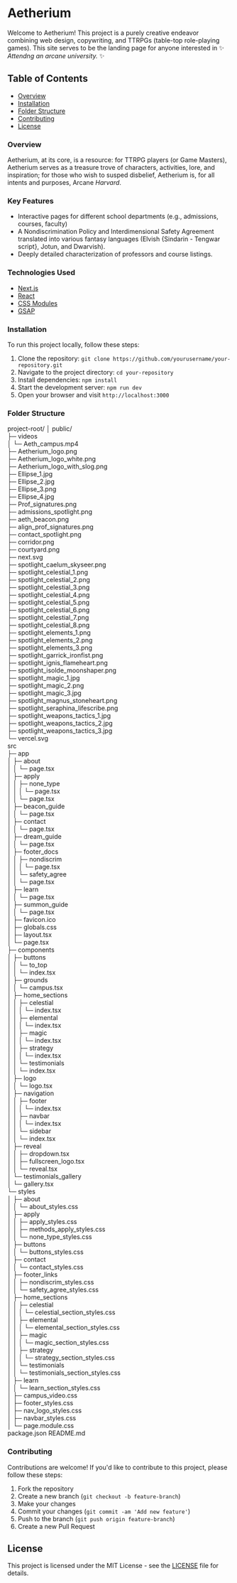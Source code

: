 # Aetherium
Welcome to Aetherium! This project is a purely creative endeavor combining web design, copywriting, and TTRPGs (table-top role-playing games). This site serves to be the landing page for anyone interested in &#10024; *Attendng an arcane university.* &#10024;

## Table of Contents

- [Overview](#overview)
- [Installation](#installation)
- [Folder Structure](#folder-structure)
- [Contributing](#contributing)
- [License](#license)

### Overview
Aetherium, at its core, is a resource: for TTRPG players (or Game Masters), Aetherium serves as a treasure trove of characters, activities, lore, and inspiration; for those who wish to susped disbelief, Aetherium is, for all intents and purposes, Arcane *Harvard*.

### Key Features

- Interactive pages for different school departments (e.g., admissions, courses, faculty)
- A Nondiscrimination Policy and Interdimensional Safety Agreement translated into various fantasy languages (Elvish {Sindarin - Tengwar script}, Jotun, and Dwarvish).
- Deeply detailed characterization of professors and course listings.

### Technologies Used
- [Next.js](https://nextjs.org/)
- [React](https://reactjs.org/)
- [CSS Modules](https://github.com/css-modules/css-modules)
- [GSAP](https://greensock.com/gsap/)

### Installation

To run this project locally, follow these steps:

1. Clone the repository: `git clone https://github.com/yourusername/your-repository.git`
2. Navigate to the project directory: `cd your-repository`
3. Install dependencies: `npm install`
4. Start the development server: `npm run dev`
5. Open your browser and visit `http://localhost:3000`

### Folder Structure
project-root/
│
public/                                
├─ videos                              
│  └─ Aeth_campus.mp4                  
├─ Aetherium_logo.png                  
├─ Aetherium_logo_white.png            
├─ Aetherium_logo_with_slog.png        
├─ Ellipse_1.jpg                       
├─ Ellipse_2.jpg                       
├─ Ellipse_3.png                       
├─ Ellipse_4.jpg                       
├─ Prof_signatures.png                 
├─ admissions_spotlight.png            
├─ aeth_beacon.png                     
├─ align_prof_signatures.png           
├─ contact_spotlight.png               
├─ corridor.png                        
├─ courtyard.png                       
├─ next.svg                            
├─ spotlight_caelum_skyseer.png        
├─ spotlight_celestial_1.png           
├─ spotlight_celestial_2.png           
├─ spotlight_celestial_3.png           
├─ spotlight_celestial_4.png           
├─ spotlight_celestial_5.png           
├─ spotlight_celestial_6.png           
├─ spotlight_celestial_7.png           
├─ spotlight_celestial_8.png           
├─ spotlight_elements_1.png            
├─ spotlight_elements_2.png            
├─ spotlight_elements_3.png            
├─ spotlight_garrick_ironfist.png      
├─ spotlight_ignis_flameheart.png      
├─ spotlight_isolde_moonshaper.png     
├─ spotlight_magic_1.jpg               
├─ spotlight_magic_2.png               
├─ spotlight_magic_3.jpg               
├─ spotlight_magnus_stoneheart.png     
├─ spotlight_seraphina_lifescribe.png  
├─ spotlight_weapons_tactics_1.jpg     
├─ spotlight_weapons_tactics_2.jpg     
├─ spotlight_weapons_tactics_3.jpg     
└─ vercel.svg                          
src                                          
├─ app                                       
│  ├─ about                                  
│  │  └─ page.tsx                            
│  ├─ apply                                  
│  │  ├─ none_type                           
│  │  │  └─ page.tsx                         
│  │  └─ page.tsx                            
│  ├─ beacon_guide                           
│  │  └─ page.tsx                            
│  ├─ contact                                
│  │  └─ page.tsx                            
│  ├─ dream_guide                            
│  │  └─ page.tsx                            
│  ├─ footer_docs                            
│  │  ├─ nondiscrim                          
│  │  │  └─ page.tsx                         
│  │  └─ safety_agree                        
│  │     └─ page.tsx                         
│  ├─ learn                                  
│  │  └─ page.tsx                            
│  ├─ summon_guide                           
│  │  └─ page.tsx                            
│  ├─ favicon.ico                            
│  ├─ globals.css                            
│  ├─ layout.tsx                             
│  └─ page.tsx                               
├─ components                                
│  ├─ buttons                                
│  │  └─ to_top                              
│  │     └─ index.tsx                        
│  ├─ grounds                                
│  │  └─ campus.tsx                          
│  ├─ home_sections                          
│  │  ├─ celestial                           
│  │  │  └─ index.tsx                        
│  │  ├─ elemental                           
│  │  │  └─ index.tsx                        
│  │  ├─ magic                               
│  │  │  └─ index.tsx                        
│  │  ├─ strategy                            
│  │  │  └─ index.tsx                        
│  │  └─ testimonials                        
│  │     └─ index.tsx                        
│  ├─ logo                                   
│  │  └─ logo.tsx                            
│  ├─ navigation                             
│  │  ├─ footer                              
│  │  │  └─ index.tsx                        
│  │  ├─ navbar                              
│  │  │  └─ index.tsx                        
│  │  └─ sidebar                             
│  │     └─ index.tsx                        
│  ├─ reveal                                 
│  │  ├─ dropdown.tsx                        
│  │  ├─ fullscreen_logo.tsx                 
│  │  └─ reveal.tsx                          
│  └─ testimonials_gallery                   
│     └─ gallery.tsx                         
└─ styles                                    
│  ├─ about                                  
│  │  └─ about_styles.css                    
│  ├─ apply                                  
│  │  ├─ apply_styles.css                    
│  │  ├─ methods_apply_styles.css            
│  │  └─ none_type_styles.css                
│  ├─ buttons                                
│  │  └─ buttons_styles.css                  
│  ├─ contact                                
│  │  └─ contact_styles.css                  
│  ├─ footer_links                           
│  │  ├─ nondiscrim_styles.css               
│  │  └─ safety_agree_styles.css             
│  ├─ home_sections                          
│  │  ├─ celestial                           
│  │  │  └─ celestial_section_styles.css     
│  │  ├─ elemental                           
│  │  │  └─ elemental_section_styles.css     
│  │  ├─ magic                               
│  │  │  └─ magic_section_styles.css         
│  │  ├─ strategy                            
│  │  │  └─ strategy_section_styles.css      
│  │  └─ testimonials                        
│  │     └─ testimonials_section_styles.css  
│  ├─ learn                                  
│  │  └─ learn_section_styles.css            
│  ├─ campus_video.css                       
│  ├─ footer_styles.css                      
│  ├─ nav_logo_styles.css                    
│  ├─ navbar_styles.css                      
│  └─ page.module.css                        
package.json
README.md

### Contributing

Contributions are welcome! If you'd like to contribute to this project, please follow these steps:

1. Fork the repository
2. Create a new branch (`git checkout -b feature-branch`)
3. Make your changes
4. Commit your changes (`git commit -am 'Add new feature'`)
5. Push to the branch (`git push origin feature-branch`)
6. Create a new Pull Request

## License

This project is licensed under the MIT License - see the [LICENSE](LICENSE) file for details.
